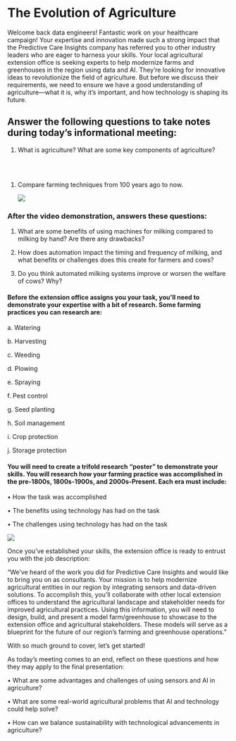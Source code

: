 
# The Evolution of Agriculture 

Welcome back data engineers! Fantastic work on your healthcare campaign! Your expertise and innovation made such a strong impact that the Predictive Care Insights company has referred you to other industry leaders who are eager to harness your skills.
Your local agricultural extension office is seeking experts to help modernize farms and greenhouses in the region using data and AI. They’re looking for innovative ideas to revolutionize the field of agriculture. But before we discuss their requirements, we need to ensure we have a good understanding of agriculture—what it is, why it’s important, and how technology is shaping its future.

## Answer the following questions to take notes during today’s informational meeting:

1.	What is agriculture? What are some key components of agriculture?

<br>
<br>

1. Compare farming techniques from 100 years ago to now.

    ![](../media/ag1.png)

### After the video demonstration, answers these questions:

1.	What are some benefits of using machines for milking compared to milking by hand? Are there any drawbacks?


1.	How does automation impact the timing and frequency of milking, and what benefits or challenges does this create for farmers and cows?

1. Do you think automated milking systems improve or worsen the welfare of cows? Why?

#### Before the extension office assigns you your task, you'll need to demonstrate your expertise with a bit of research. Some farming practices you can research are:

a. Watering

b. Harvesting

c. Weeding

d. Plowing

e. Spraying

f. Pest control

g. Seed planting

h. Soil management

i. Crop protection

j. Storage protection

#### You will need to create a trifold research “poster” to demonstrate your skills. You will research how your farming practice was accomplished in the pre-1800s, 1800s-1900s, and 2000s-Present. Each era must include:

• How the task was accomplished

• The benefits using technology has had on the task

• The challenges using technology has had on the task

  ![](../media/ag2.png)


Once you’ve established your skills, the extension office is ready to entrust you with the job description:

“We’ve heard of the work you did for Predictive Care Insights and would like to bring you on as consultants. Your mission is to help modernize agricultural entities in our region by integrating sensors and data-driven solutions. To accomplish this, you’ll collaborate with other local extension offices to understand the agricultural landscape and stakeholder needs for improved agricultural practices.
Using this information, you will need to design, build, and present a model farm/greenhouse to showcase to the extension office and agricultural stakeholders. These models will serve as a blueprint for the future of our region’s farming and greenhouse operations.”

With so much ground to cover, let’s get started!


As today’s meeting comes to an end, reflect on these questions and how they may apply to the final presentation:

• What are some advantages and challenges of using sensors and AI in agriculture?


• What are some real-world agricultural problems that AI and technology could help solve?


• How can we balance sustainability with technological advancements in agriculture?


